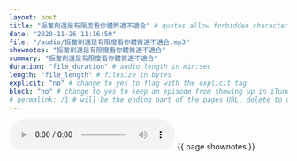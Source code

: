 ```yaml
---
layout: post
title: "振奮劑還是有限度看你體質適不適合" # quotes allow forbidden characters like the colon
date: "2020-11-26 11:16:50"
file: "/audio/振奮劑還是有限度看你體質適不適合.mp3"
shownotes: "振奮劑還是有限度看你體質適不適合"
summary: "振奮劑還是有限度看你體質適不適合"
duration: "file_duration" # audio length in min:sec
length: "file_length" # filesize in bytes
explicit: "no" # change to yes to flag with the explicit tag
block: "no" # change to yes to keep an episode from showing up in iTunes
# permalink: /1 # will be the ending part of the pages URL, delete to default to the title
---
```


<audio controls>
<source src="{{site.url}}{{site.baseurl}}{{ page.file }}" type="audio/x-mp3">
Your browser does not support the audio element.
</audio>
{{ page.shownotes }}
